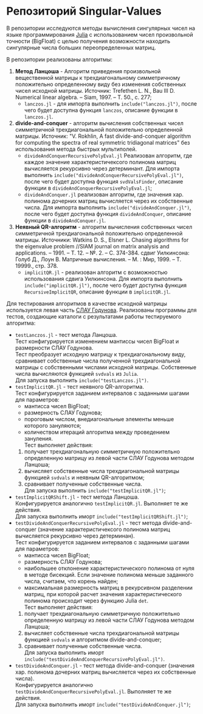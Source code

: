 # Репозиторий Singular-Values

 В репозитории исследуются методы вычисления сингулярных чисел на языке программирования [Julia](https://ru.wikipedia.org/wiki/Julia_(язык_программирования)) с использованием чисел произвольной точности (BigFloat) с целью получения возможности находить сингулярные числа больших переопределенных матриц.

 В репозитории реализованы алгоритмы:
 1. **Метод Ланцоша** - Алгоритм приведения произвольной вещественной матрицы к трехдиагональному симметричному положительно определенному виду без изменения собственных чисел исходной матрицы. Источник: Trefethen L. N., Bau III D. Numerical linear algebra. – Siam, 1997. – Т. 50., с. 277;
    - ```lanczos.jl``` - для импорта выполнить ```include("lanczos.jl")```, после чего будет доступна функция ```lanczos```, описание функции в ```lanczos.jl```.
 2. **divide-and-conquer** - алгоритм вычисления собственных чисел симметричной трехдиагональной положительно определенной матрицы. Источник: "V. Rokhlin, A fast divide-and-conquer algorithm for computing the spectra of real symmetric tridiagonal matrices" без использования метода быстрых мультиполей.
    - ```divideAndConquerRecursivePolyEval.jl``` Реализован алгоритм, где каждое значение характеристичексого полинома матриц вычисляется рекурсивно через детерминант. Для импорта выполнить  ```include("divideAndConquerRecursivePolyEval.jl")```, после чего будет доступна функция ```svdValsFinder```, описание функции в ```divideAndConquerRecursivePolyEval.jl```;
    - ```divideAndConquer.jl``` реализован алгоритм, где значения хар. полинома дочерних матриц вычисляется через их собственные числа. Для импорта выполнить  ```include("divideAndConquer.jl")```, после чего будет доступна функция ```divideAndConquer```, описание функции в ```divideAndConquer.jl```.
 3. **Неявный QR-алгоритм** - алгоритм вычисления собственных чисел симметричной трехдиагональной положительно определенной матрицы. Источники: 
 Watkins D. S., Elsner L. Chasing algorithms for the eigenvalue problem //SIAM journal on matrix analysis and applications. – 1991. – Т. 12. – №. 2. – С. 374-384. 
 сдвиг Уилкинсона: Голуб Д., Лоун В. Матричные вычисления. – М. : Мир, 1999. – Т. 19999., стр. 378.
    - ```implicitQR.jl``` - реализован алгоритм с возможностью использования сдвига Уилкинсона.  Для импорта выполнить ```include("implicitQR.jl")```, после чего будет доступна функция ```RecursiveImplicitQR```, описание функции в ```implicitQR.jl```.

Для тестирования алгоритмов в качестве исходной матрицы используется левая часть [СЛАУ Годунова](https://github.com/ATeteryatnikov/Method-Conjugate-Gradients/blob/master/%D0%A1%D0%9B%D0%90%D0%A3%20%D0%93%D0%BE%D0%B4%D1%83%D0%BD%D0%BE%D0%B2%D0%B0.md). 
Реализованы программы для тестов, создающие каталоги с результатами работы тестируемого алгоритма:
 - ```testLanczos.jl``` - тест метода Ланцоша.    
    Тест конфигурируется изменением мантиссы чисел BigFloat и размерности СЛАУ Годунова.  
    Тест преобразует исходную матрицу к трехдиагональному виду, сравнивает собственные числа полученной трехдиагональной матрицы с собственными числами исходной матрицы. Собственные числа вычисляются функцией ```svdvals``` из ```Julia```.  
    Для запуска выполнить  ```include("testLanczos.jl")```. 
 - ```testImplicitQR.jl``` - тест неявного QR-алгоритма.  
    Тест конфигурируется заданием интервалов с заданными шагами для параметров:  
    - мантисса чисел BigFloat;  
    - размерность СЛАУ Годунова;  
    - пороговым числом, внедиагональные элементы меньше которого зануляются;  
    - количеством итераций алгоритма между проведением зануления.  
    Тест выполняет действия:    
    1. получает трехдиагональную симметричную положительно определенную матрицу из левой части СЛАУ Годунова методом Ланцоша;  
    2. вычисляет собственные числа трехдиагональной матрицы функцией ```svdvals``` и неявным QR-алгоритмом; 
    3. сравнивает полученные собственные числа.     
    Для запуска выполнить  ```include("testImplicitQR.jl")```;
 - ```testImplicitQRShift.jl``` - тест метода Ланцоша.  
    Конфигурируется аналогично ```testImplicitQR.jl```. Выполняет те же действия.  
    Для запуска выполнить иморт ```include("testImplicitQRShift.jl")```;
 - ```testDivideAndConquerRecursivePolyEval.jl``` - тест метода divide-and-conquer (значение характеристичексого полинома матриц вычисляется рекурсивно через детерминан).  
    Тест конфигурируется заданием интервалов с заданными шагами для параметров:  
    - мантисса чисел BigFloat;  
    - размерность СЛАУ Годунова;  
    - наибольшее отклонение характеристического полинома от нуля в методе бисекций. Если значение полинома меньше заданного числа, считаем, что корень найден;  
    - максимальная размерность матриц в рекурсивном разделении матриц, при которой расчет значения характеристического полинома происходит через функцию Julia ```det```.  
    Тест выполняет действия:    
    1. получает трехдиагональную симметричную положительно определенную матрицу из левой части СЛАУ Годунова методом Ланцоша;  
    2. вычисляет собственные числа трехдиагональной матрицы функцией ```svdvals``` и алгоритмом divide-and-conquer; 
    3. сравнивает полученные собственные числа.   
    Для запуска выполнить иморт ```include("testDivideAndConquerRecursivePolyEval.jl")```.  
- ```testDivideAndConquer.jl``` - тест метода divide-and-conquer (значения хар. полинома дочерних матриц вычисляется через их собственные числа).  
Конфигурируется аналогично ```testDivideAndConquerRecursivePolyEval.jl```. Выполняет те же действия.  
Для запуска выполнить иморт ```include("testDivideAndConquer.jl")```;
